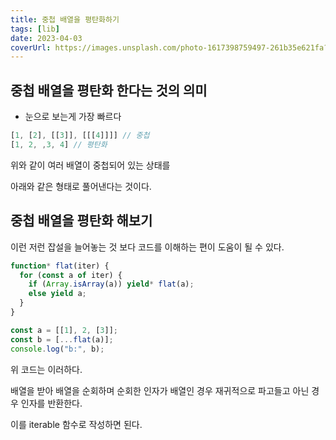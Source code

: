 ```yaml
---
title: 중첩 배열을 평탄화하기
tags: [lib]
date: 2023-04-03
coverUrl: https://images.unsplash.com/photo-1617398759497-261b35e621fa?ixlib=rb-4.0.3&ixid=MnwxMjA3fDB8MHxwaG90by1wYWdlfHx8fGVufDB8fHx8&auto=format&fit=crop&w=1674&q=80
---
```


## 중첩 배열을 평탄화 한다는 것의 의미
- 눈으로 보는게 가장 빠르다

```js
[1, [2], [[3]], [[[4]]]] // 중첩
[1, 2, ,3, 4] // 평탄화
```
위와 같이 여러 배열이 중첩되어 있는 상태를

아래와 같은 형태로 풀어낸다는 것이다.

## 중첩 배열을 평탄화 해보기

이런 저런 잡설을 늘어놓는 것 보다 코드를 이해하는 편이 도움이 될 수 있다.

```js
function* flat(iter) {
  for (const a of iter) {
    if (Array.isArray(a)) yield* flat(a);
    else yield a;
  }
}

const a = [[1], 2, [3]];
const b = [...flat(a)];
console.log("b:", b);
```

위 코드는 이러하다.

배열을 받아 배열을 순회하며 순회한 인자가 배열인 경우 재귀적으로 파고들고
아닌 경우 인자를 반환한다.

이를 iterable 함수로 작성하면 된다.

